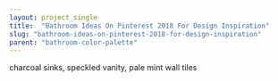 ```yaml
---
layout: project_single
title:  "Bathroom Ideas On Pinterest 2018 For Design Inspiration"
slug: "bathroom-ideas-on-pinterest-2018-for-design-inspiration"
parent: "bathroom-color-palette"
---
```

charcoal sinks, speckled vanity, pale mint wall tiles